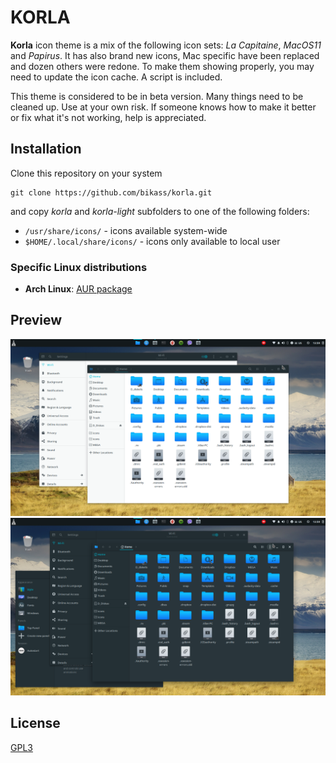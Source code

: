 # KORLA

**Korla** icon theme is a mix of the following icon sets: *La Capitaine*, *MacOS11* and *Papirus*. It has also brand new icons, Mac specific have been replaced and dozen others were redone. To make them showing properly, you may need to update the icon cache. A script is included.

This theme is considered to be in beta version. Many things need to be cleaned up. Use at your own risk.
If someone knows how to make it better or fix what it's not working, help is appreciated.

## Installation

Clone this repository on your system
    
    git clone https://github.com/bikass/korla.git

and copy *korla* and *korla-light* subfolders to one of the following folders: 

* `/usr/share/icons/` - icons available system-wide
* `$HOME/.local/share/icons/` - icons only available to local user

### Specific Linux distributions

* **Arch Linux**: [AUR package](https://aur.archlinux.org/packages/korla-icon-theme/)

## Preview

![](im1.png)
![](im2.png)

## License

[GPL3](https://www.gnu.org/licenses/gpl-3.0-standalone.html)
